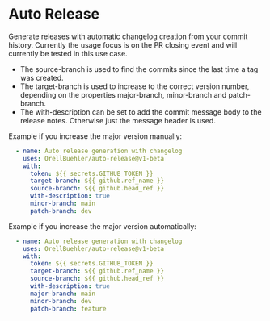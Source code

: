 # Auto Release

Generate releases with automatic changelog creation from your commit history. Currently the usage focus is on the PR closing event and will currently be tested in this use case.

- The source-branch is used to find the commits since the last time a tag was created.
- The target-branch is used to increase to the correct version number, depending on the properties major-branch, minor-branch and patch-branch.
- The with-description can be set to add the commit message body to the release notes. Otherwise just the message header is used.

Example if you increase the major version manually:

```yaml
  - name: Auto release generation with changelog
    uses: OrellBuehler/auto-release@v1-beta
    with:
      token: ${{ secrets.GITHUB_TOKEN }}
      target-branch: ${{ github.ref_name }}
      source-branch: ${{ github.head_ref }}
      with-description: true
      minor-branch: main
      patch-branch: dev
```

Example if you increase the major version automatically:

```yaml
  - name: Auto release generation with changelog
    uses: OrellBuehler/auto-release@v1-beta
    with:
      token: ${{ secrets.GITHUB_TOKEN }}
      target-branch: ${{ github.ref_name }}
      source-branch: ${{ github.head_ref }}
      with-description: true
      major-branch: main
      minor-branch: dev
      patch-branch: feature
```
